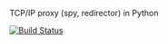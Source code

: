 TCP/IP proxy (spy, redirector) in Python

[![Build Status](https://travis-ci.com/begoon/i8080-core.svg?branch=master)](https://travis-ci.com/begoon/i8080-core)
